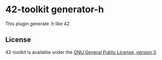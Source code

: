 42-toolkit	generator-h
==========

This plugin generate .h like 42


## License

42-toolkit is available under the [GNU General Public License, version 3](LICENSE).
